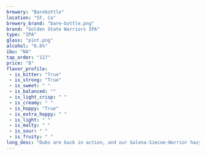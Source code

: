 ```yaml
---
brewery: "Barebottle"
location: "SF, Ca"
brewery_brand: "bare-bottle.png"
brand: "Golden State Warriors IPA"
type: "IPA"
glass: "pint.png"
alcohol: "6.6%"
ibu: "NA"
tap_order: "117"
price: "8"
flavor_profile:
 - is_bitter: "True"
 - is_strong: "True"
 - is_sweet: " "
 - is_balanced: ""
 - is_light_crisp: " "
 - is_creamy: " "
 - is_hoppy: "True"
 - is_extra_hoppy: " "
 - is_light: " "
 - is_malty: " "
 - is_sour: " "
 - is_fruity: " "
long_desc: "Dubs are back in action, and our Galena-Simcoe-Warrior hazy IPA pairs perfectly with smothering defense and unrelenting 3-pointers. As you’d expect, this beer has the aroma of a champion (fruity & floral), smoothness of a veteran, and a perennial winner’s absence of bitterness."
---
```

